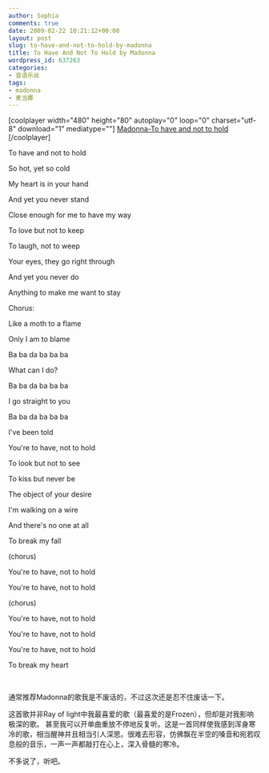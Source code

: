```yaml
---
author: Sophia
comments: true
date: 2009-02-22 10:21:12+00:00
layout: post
slug: to-have-and-not-to-hold-by-madonna
title: To Have And Not To Hold by Madonna
wordpress_id: 637263
categories:
- 音语乐丝
tags:
- madonna
- 麦当娜
---
```


[coolplayer width="480" height="80" autoplay="0" loop="0" charset="utf-8" download="1" mediatype=""]
[Madonna-To have and not to hold](http://61.128.196.146:8787/download/ringmp3/2008/9/9/1510324162381.mp3)
[/coolplayer]

To have and not to hold

So hot, yet so cold

My heart is in your hand

And yet you never stand

Close enough for me to have my way

To love but not to keep

To laugh, not to weep

Your eyes, they go right through

And yet you never do

Anything to make me want to stay

Chorus:

Like a moth to a flame

Only I am to blame

Ba ba da ba ba ba

What can I do?

Ba ba da ba ba ba

I go straight to you

Ba ba da ba ba ba

I've been told

You're to have, not to hold

To look but not to see

To kiss but never be

The object of your desire

I'm walking on a wire

And there's no one at all

To break my fall

(chorus)

You're to have, not to hold

You're to have, not to hold

(chorus)

You're to have, not to hold

You're to have, not to hold

You're to have, not to hold

To break my heart 

                                                        

通常推荐Madonna的歌我是不废话的，不过这次还是忍不住废话一下。

这首歌并非Ray of light中我最喜爱的歌（最喜爱的是Frozen），但却是对我影响极深的歌。 甚至我可以开单曲重放不停地反复听。这是一首同样使我感到浑身寒冷的歌，相当醒神并且相当引人深思。很难去形容，仿佛飘在半空的嗓音和宛若叹息般的音乐，一声一声都敲打在心上，深入骨髓的寒冷。

不多说了，听吧。 
